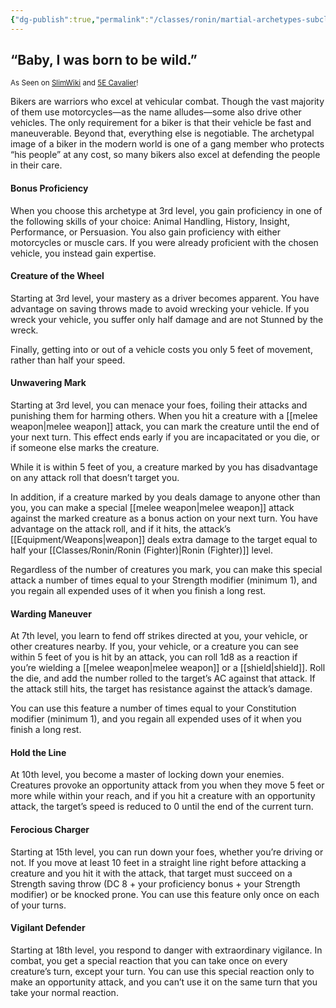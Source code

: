 ```yaml
---
{"dg-publish":true,"permalink":"/classes/ronin/martial-archetypes-subclasses/biker-cavalier/"}
---
```


## “Baby, I was born to be wild.”
<sub>As Seen on [SlimWiki](https://slimwiki.com/carbon-pink/public-wiki-w-knoldiw/biker) and [5E Cavalier](https://dnd5e.wikidot.com/fighter:cavalier)!</sub>

Bikers are warriors who excel at vehicular combat. Though the vast majority of them use motorcycles—as the name alludes—some also drive other vehicles. The only requirement for a biker is that their vehicle be fast and maneuverable. Beyond that, everything else is negotiable. The archetypal image of a biker in the modern world is one of a gang member who protects “his people” at any cost, so many bikers also excel at defending the people in their care.


#### Bonus Proficiency
When you choose this archetype at 3rd level, you gain proficiency in one of the following skills of your choice: Animal Handling, History, Insight, Performance, or Persuasion. You also gain proficiency with either motorcycles or muscle cars. If you were already proficient with the chosen vehicle, you instead gain expertise.


#### Creature of the Wheel
Starting at 3rd level, your mastery as a driver becomes apparent. You have advantage on saving throws made to avoid wrecking your vehicle. If you wreck your vehicle, you suffer only half damage and are not Stunned by the wreck.

Finally, getting into or out of a vehicle costs you only 5 feet of movement, rather than half your speed.


#### Unwavering Mark
Starting at 3rd level, you can menace your foes, foiling their attacks and punishing them for harming others. When you hit a creature with a [[melee weapon\|melee weapon]] attack, you can mark the creature until the end of your next turn. This effect ends early if you are incapacitated or you die, or if someone else marks the creature.

While it is within 5 feet of you, a creature marked by you has disadvantage on any attack roll that doesn’t target you.

In addition, if a creature marked by you deals damage to anyone other than you, you can make a special [[melee weapon\|melee weapon]] attack against the marked creature as a bonus action on your next turn. You have advantage on the attack roll, and if it hits, the attack’s [[Equipment/Weapons\|weapon]] deals extra damage to the target equal to half your [[Classes/Ronin/Ronin (Fighter)\|Ronin (Fighter)]] level.

Regardless of the number of creatures you mark, you can make this special attack a number of times equal to your Strength modifier (minimum 1), and you regain all expended uses of it when you finish a long rest.


#### Warding Maneuver
At 7th level, you learn to fend off strikes directed at you, your vehicle, or other creatures nearby. If you, your vehicle, or a creature you can see within 5 feet of you is hit by an attack, you can roll 1d8 as a reaction if you’re wielding a [[melee weapon\|melee weapon]] or a [[shield\|shield]]. Roll the die, and add the number rolled to the target’s AC against that attack. If the attack still hits, the target has resistance against the attack’s damage.

You can use this feature a number of times equal to your Constitution modifier (minimum 1), and you regain all expended uses of it when you finish a long rest.


#### Hold the Line
At 10th level, you become a master of locking down your enemies. Creatures provoke an opportunity attack from you when they move 5 feet or more while within your reach, and if you hit a creature with an opportunity attack, the target’s speed is reduced to 0 until the end of the current turn.


#### Ferocious Charger
Starting at 15th level, you can run down your foes, whether you’re driving or not. If you move at least 10 feet in a straight line right before attacking a creature and you hit it with the attack, that target must succeed on a Strength saving throw (DC 8 + your proficiency bonus + your Strength modifier) or be knocked prone. You can use this feature only once on each of your turns.


#### Vigilant Defender
Starting at 18th level, you respond to danger with extraordinary vigilance. In combat, you get a special reaction that you can take once on every creature’s turn, except your turn. You can use this special reaction only to make an opportunity attack, and you can’t use it on the same turn that you take your normal reaction.